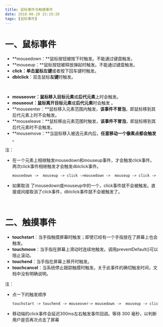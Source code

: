 ```yaml
---
title: 鼠标事件与触摸事件
date: 2018-06-20 15:19:20
tags: [鼠标事件]
---
```


# 一、鼠标事件

- **mousedown：**鼠标按钮被按下时触发。不能通过键盘触发。
- **mouseup：**鼠标按钮被释放弹起时触发。不能通过键盘触发。
- **click：**单击鼠标**左键**或者按下回车键时触发。
- **dblclick**：双击鼠标**左键**时触发。

<br/>

- **mouseover：**鼠标移入**目标元素**或**后代元素**上时会触发。
- **mouseout：**鼠标离开目**标元素**或**后代元素**时会触发 。
- **mouseenter：**鼠标移入元素范围内触发，**该事件不冒泡**，即鼠标移到其后代元素上时不会触发。
- **mouseleave：**鼠标移出元素范围时触发，**该事件不冒泡**，即鼠标移到其后代元素时不会触发。
- **mousemove：**当鼠标移入被选元素内后，**任意移动一个像素点都会触发** 。

注：

- 在一个元素上相继触发mousedown和mouseup事件，才会触发click事件。两次click事件相继触发才会触发dblclick事件。

  ```markdown
  mousedown ->  mouseup -> click ->mousedown ->  mouseup -> click -> dblclick 
  ```

- 如果取消 了mousedown或mouseup中的一个，click事件就不会被触发。直接或间接取消了click事件，dblclick事件就不会被触发了。

<br/>

# 二、触摸事件

- **touchstart**：当手指触摸屏幕时触发；即使已经有一个手指放在了屏幕上也会触发。
- **touchmove**：当手指在屏幕上滑动时连续地触发。调用preventDefault()可以阻止滚动。
- **touchend**：当手指在屏幕上移开时触发。
- **touchcancel**：当系统停止跟踪触摸时触发。关于此事件的确切触发时间，文档中没有明确说明。

注：

- 点一下的触发顺序

  ```markdown
  touchstart -> touchend -> mouseover-> mousedown ->  mouseup -> click 
  ```

- 移动端的click事件会延迟300ms左右触发事件回调。等待 300 毫秒，以判断用户是否再次点击了屏幕 

